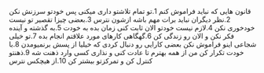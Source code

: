 قانون هایی که نباید فراموش کنم
1.تو تمام تلاشتو داری میکنی پس خودتو سرزنش نکن
2.نظر دیگران نباید برات مهم باشه ازشون نترس
3.بعضی چیزا تقصیر تو نیست خودخوری نکن 
4.لازم نیست خودتو الان ثابت کنی زمان بده به خودت
5.به گذشته و آینده فکر نکن و الان رو زندگی کن
6.گهگاهی کارهای مورد علاقتم انجام بده
7.تو خیلی شجاعی اینو فراموش نکن بعضی کارایی رو دنبال کردی که خیلیا از پسش برنمیومدن
8.با خودت تکرار کن من از همه بهترم تا عادت کنی و نذاری کسی وارد ذهنت شه
9.ذهنتو کنترل کن و تمرکزتو بیشتر کن
10.از هیچکس نترس

